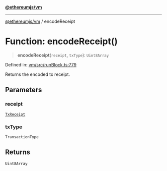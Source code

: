 [**@ethereumjs/vm**](../README.md)

***

[@ethereumjs/vm](../README.md) / encodeReceipt

# Function: encodeReceipt()

> **encodeReceipt**(`receipt`, `txType`): `Uint8Array`

Defined in: [vm/src/runBlock.ts:779](https://github.com/Dargon789/ethereumjs-monorepo/blob/master/packages/vm/src/runBlock.ts#L779)

Returns the encoded tx receipt.

## Parameters

### receipt

[`TxReceipt`](../type-aliases/TxReceipt.md)

### txType

`TransactionType`

## Returns

`Uint8Array`
